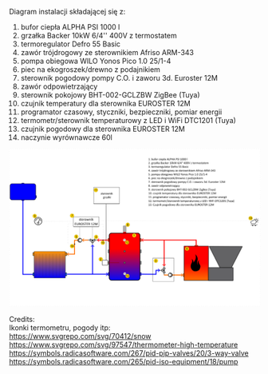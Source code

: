 Diagram instalacji składającej się z: 
1. bufor ciepła ALPHA PSI 1000 l
2. grzałka Backer 10kW 6/4'' 400V z termostatem
3. termoregulator Defro 55 Basic
4. zawór trójdrogowy ze sterownikiem Afriso ARM-343 
5. pompa obiegowa WILO Yonos Pico 1.0 25/1-4 
6. piec na ekogroszek/drewno z podajnikiem
7. sterownik pogodowy pompy C.O. i zaworu 3d. Euroster 12M 
8. zawór odpowietrzający
9. sterownik pokojowy BHT-002-GCLZBW ZigBee (Tuya)
10. czujnik temperatury dla sterownika EUROSTER 12M
11. programator czasowy, styczniki, bezpieczniki, pomiar energii
12. termometr/sterownik temperaturowy z LED i WiFi DTC1201 (Tuya)
13. czujnik pogodowy dla sterownika EUROSTER 12M
14. naczynie wyrównawcze 60l


![preview](./preview.png)


Credits:\
Ikonki termometru, pogody itp:\
https://www.svgrepo.com/svg/70412/snow \
https://www.svgrepo.com/svg/97547/thermometer-high-temperature \
https://symbols.radicasoftware.com/267/pid-pip-valves/20/3-way-valve \
https://symbols.radicasoftware.com/265/pid-iso-equipment/18/pump 
